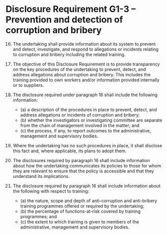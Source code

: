 # Disclosure Requirement G1-3 – Prevention and detection of corruption and bribery

16. The undertaking shall provide information about its system to prevent and detect, investigate, and respond to allegations or incidents relating to corruption and bribery including the related training.

17. The objective of this Disclosure Requirement is to provide transparency on the key procedures of the undertaking to prevent, detect, and address allegations about corruption and bribery. This includes the training provided to own workers and/or information provided internally or to suppliers.

18. The disclosure required under paragraph 16 shall include the following information:

	- (a) a description of the procedures in place to prevent, detect, and address allegations or incidents of corruption and bribery;
	- (b) whether the investigators or investigating committee are separate from the chain of management involved in the matter; and
	- (c) the process, if any, to report outcomes to the administrative, management and supervisory bodies.

19. Where the undertaking has no such procedures in place, it shall disclose this fact and, where applicable, its plans to adopt them.

20. The disclosures required by paragraph 16 shall include information about how the undertaking communicates its policies to those for whom they are relevant to ensure that the policy is accessible and that they understand its implications.

21. The disclosure required by paragraph 16 shall include information about the following with respect to training:

	- (a) the nature, scope and depth of anti-corruption and anti-bribery training programmes offered or required by the undertaking;
	- (b) the percentage of functions-at-risk covered by training programmes; and
	- (c) the extent to which training is given to members of the administrative, management and supervisory bodies. 
